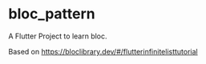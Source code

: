 # bloc_pattern

A Flutter Project to learn bloc.

Based on https://bloclibrary.dev/#/flutterinfinitelisttutorial
